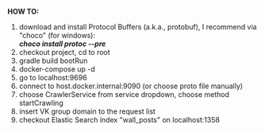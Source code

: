 **HOW TO:**
1. download and install Protocol Buffers (a.k.a., protobuf), I recommend via "choco" (for windows):<br>
   **<i>choco install protoc --pre</i>** 
2. checkout project, cd to root
3. gradle build bootRun
4. docker-compose up -d
6. go to localhost:9696
7. connect to host.docker.internal:9090 (or choose proto file manually)
8. choose CrawlerService from service dropdown, choose method startCrawling
9. insert VK group domain to the request list
10. checkout Elastic Search index "wall_posts" on localhost:1358

